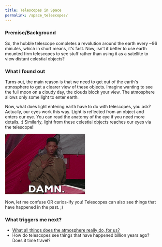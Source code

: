 ```yaml
---
title: Telescopes in Space
permalink: /space_telescopes/
---
```


### Premise/Background
So, the hubble telescope completes a revolution around the earth every ~96 minutes, which in short means, it's fast. Now, isn't it better to use earth mounted firm telescopes to see stuff rather than using it as a satellite to view distant celestial objects?

### What I found out
Turns out, the main reason is that we need to get out of the earth's atmosphere to get a clearer view of these objects. Imagine wanting to see the full moon on a cloudy day, the clouds block your view. The atmosphere allows only some light to enter earth.

Now, what does light entering earth have to do with telescopes, you ask?
Actually, our eyes work this way. Light is reflected from an object and enters our eye. You can read the anatomy of the eye if you need more details. :) Similarly, light from these celestial objects reaches our eyes via the telescope!

![](/assets/images/damn.gif)

Now, let me confuse OR curios-ify you! Telescopes can also see things that have happened in the past. ;)

### What triggers me next?
- [What all things does the atmosphere really do, for us?](/the_earths_atmosphere/)
- How do telescopes see things that have happened billion years ago? Does it time travel?